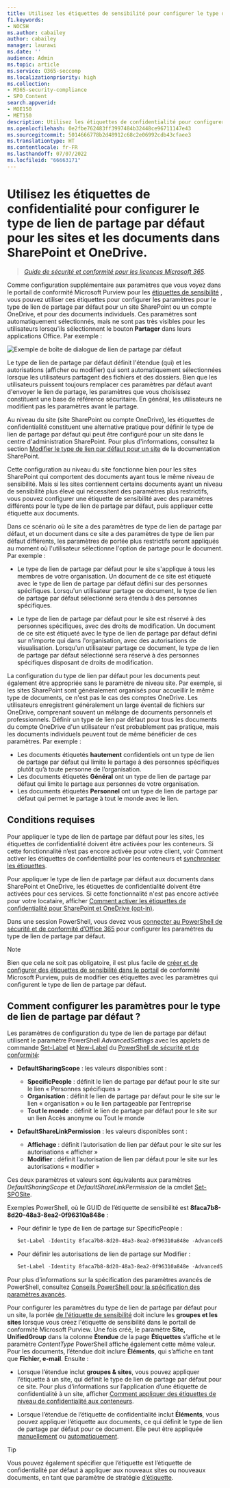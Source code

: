 ```yaml
---
title: Utilisez les étiquettes de sensibilité pour configurer le type de lien de partage par défaut
f1.keywords:
- NOCSH
ms.author: cabailey
author: cabailey
manager: laurawi
ms.date: ''
audience: Admin
ms.topic: article
ms.service: O365-seccomp
ms.localizationpriority: high
ms.collection:
- M365-security-compliance
- SPO_Content
search.appverid:
- MOE150
- MET150
description: Utilisez les étiquettes de confidentialité pour configurer le type de lien de partage par défaut pour les sites et les documents dans SharePoint et OneDrive.
ms.openlocfilehash: 0e2fbe762483ff3997484b32448ce96711147e43
ms.sourcegitcommit: 5014666778b2d48912c68c2e06992cdb43cfaee3
ms.translationtype: HT
ms.contentlocale: fr-FR
ms.lasthandoff: 07/07/2022
ms.locfileid: "66663171"
---
```

# <a name="use-sensitivity-labels-to-configure-the-default-sharing-link-type-for-sites-and-documents-in-sharepoint-and-onedrive"></a>Utilisez les étiquettes de confidentialité pour configurer le type de lien de partage par défaut pour les sites et les documents dans SharePoint et OneDrive.

>*[Guide de sécurité et conformité pour les licences Microsoft 365](/office365/servicedescriptions/microsoft-365-service-descriptions/microsoft-365-tenantlevel-services-licensing-guidance/microsoft-365-security-compliance-licensing-guidance).*

Comme configuration supplémentaire aux paramètres que vous voyez dans le portail de conformité Microsoft Purview pour les [étiquettes de sensibilité](sensitivity-labels.md) , vous pouvez utiliser ces étiquettes pour configurer les paramètres pour le type de lien de partage par défaut pour un site SharePoint ou un compte OneDrive, et pour des documents individuels. Ces paramètres sont automatiquement sélectionnés, mais ne sont pas très visibles pour les utilisateurs lorsqu'ils sélectionnent le bouton **Partager** dans leurs applications Office. Par exemple :

![Exemple de boîte de dialogue de lien de partage par défaut](../media/default-sharing-link-example.png)

Le type de lien de partage par défaut définit l'étendue (qui) et les autorisations (afficher ou modifier) qui sont automatiquement sélectionnées lorsque les utilisateurs partagent des fichiers et des dossiers. Bien que les utilisateurs puissent toujours remplacer ces paramètres par défaut avant d'envoyer le lien de partage, les paramètres que vous choisissez constituent une base de référence sécuritaire. En général, les utilisateurs ne modifient pas les paramètres avant le partage.

Au niveau du site (site SharePoint ou compte OneDrive), les étiquettes de confidentialité constituent une alternative pratique pour définir le type de lien de partage par défaut qui peut être configuré pour un site dans le centre d'administration SharePoint. Pour plus d'informations, consultez la section [Modifier le type de lien par défaut pour un site](/sharepoint/change-default-sharing-link) de la documentation SharePoint.

Cette configuration au niveau du site fonctionne bien pour les sites SharePoint qui comportent des documents ayant tous le même niveau de sensibilité. Mais si les sites contiennent certains documents ayant un niveau de sensibilité plus élevé qui nécessitent des paramètres plus restrictifs, vous pouvez configurer une étiquette de sensibilité avec des paramètres différents pour le type de lien de partage par défaut, puis appliquer cette étiquette aux documents.

Dans ce scénario où le site a des paramètres de type de lien de partage par défaut, et un document dans ce site a des paramètres de type de lien par défaut différents, les paramètres de portée plus restrictifs seront appliqués au moment où l'utilisateur sélectionne l'option de partage pour le document. Par exemple :

- Le type de lien de partage par défaut pour le site s'applique à tous les membres de votre organisation. Un document de ce site est étiqueté avec le type de lien de partage par défaut défini sur des personnes spécifiques. Lorsqu'un utilisateur partage ce document, le type de lien de partage par défaut sélectionné sera étendu à des personnes spécifiques.

- Le type de lien de partage par défaut pour le site est réservé à des personnes spécifiques, avec des droits de modification. Un document de ce site est étiqueté avec le type de lien de partage par défaut défini sur n'importe qui dans l'organisation, avec des autorisations de visualisation. Lorsqu'un utilisateur partage ce document, le type de lien de partage par défaut sélectionné sera réservé à des personnes spécifiques disposant de droits de modification.

La configuration du type de lien par défaut pour les documents peut également être appropriée sans le paramètre de niveau site. Par exemple, si les sites SharePoint sont généralement organisés pour accueillir le même type de documents, ce n'est pas le cas des comptes OneDrive. Les utilisateurs enregistrent généralement un large éventail de fichiers sur OneDrive, comprenant souvent un mélange de documents personnels et professionnels. Définir un type de lien par défaut pour tous les documents du compte OneDrive d'un utilisateur n'est probablement pas pratique, mais les documents individuels peuvent tout de même bénéficier de ces paramètres. Par exemple :

- Les documents étiquetés **hautement** confidentiels ont un type de lien de partage par défaut qui limite le partage à des personnes spécifiques plutôt qu’à toute personne de l’organisation.
- Les documents étiquetés **Général** ont un type de lien de partage par défaut qui limite le partage aux personnes de votre organisation.
- Les documents étiquetés **Personnel** ont un type de lien de partage par défaut qui permet le partage à tout le monde avec le lien.

## <a name="prerequisites"></a>Conditions requises

Pour appliquer le type de lien de partage par défaut pour les sites, les étiquettes de confidentialité doivent être activées pour les conteneurs. Si cette fonctionnalité n’est pas encore activée pour votre client, voir Comment activer les étiquettes de confidentialité pour les conteneurs et [synchroniser les étiquettes](sensitivity-labels-teams-groups-sites.md#how-to-enable-sensitivity-labels-for-containers-and-synchronize-labels).

Pour appliquer le type de lien de partage par défaut aux documents dans SharePoint et OneDrive, les étiquettes de confidentialité doivent être activées pour ces services. Si cette fonctionnalité n'est pas encore activée pour votre locataire, afficher [Comment activer les étiquettes de confidentialité pour SharePoint et OneDrive (opt-in)](sensitivity-labels-sharepoint-onedrive-files.md#how-to-enable-sensitivity-labels-for-sharepoint-and-onedrive-opt-in).

Dans une session PowerShell, vous devez vous [connecter au PowerShell de sécurité et de conformité d’Office 365](/powershell/exchange/office-365-scc/connect-to-scc-powershell/connect-to-scc-powershell) pour configurer les paramètres du type de lien de partage par défaut.

> [!NOTE]
> Bien que cela ne soit pas obligatoire, il est plus facile de [créer et de configurer des étiquettes de sensibilité dans le portail](create-sensitivity-labels.md) de conformité Microsoft Purview, puis de modifier ces étiquettes avec les paramètres qui configurent le type de lien de partage par défaut.

## <a name="how-to-configure-settings-for-the-default-sharing-link-type"></a>Comment configurer les paramètres pour le type de lien de partage par défaut ?

Les paramètres de configuration du type de lien de partage par défaut utilisent le paramètre PowerShell *AdvancedSettings* avec les applets de commande [Set-Label](/powershell/module/exchange/set-label) et [New-Label](/powershell/module/exchange/new-labelpolicy) du [ PowerShell de sécurité et de conformité](/powershell/exchange/scc-powershell):

- **DefaultSharingScope** : les valeurs disponibles sont :
    - **SpecificPeople** : définit le lien de partage par défaut pour le site sur le lien « Personnes spécifiques »
    - **Organisation** : définit le lien de partage par défaut pour le site sur le lien « organisation » ou le lien partageable par l’entreprise
    - **Tout le monde** : définit le lien de partage par défaut pour le site sur un lien Accès anonyme ou Tout le monde

- **DefaultShareLinkPermission** : les valeurs disponibles sont :
    - **Affichage** : définit l’autorisation de lien par défaut pour le site sur les autorisations « afficher »
    - **Modifier** : définit l’autorisation de lien par défaut pour le site sur les autorisations « modifier »

Ces deux paramètres et valeurs sont équivalents aux paramètres *DefaultSharingScope* et *DefaultShareLinkPermission* de la cmdlet [Set-SPOSite](/powershell/module/sharepoint-online/set-sposite).

Exemples PowerShell, où le GUID de l’étiquette de sensibilité est **8faca7b8-8d20-48a3-8ea2-0f96310a848e** :

- Pour définir le type de lien de partage sur SpecificPeople :
    
    ````powershell
    Set-Label -Identity 8faca7b8-8d20-48a3-8ea2-0f96310a848e -AdvancedSettings @{DefaultSharingScope="SpecificPeople"}
    ````

- Pour définir les autorisations de lien de partage sur Modifier :
    
    ````powershell
    Set-Label -Identity 8faca7b8-8d20-48a3-8ea2-0f96310a848e -AdvancedSettings @{DefaultShareLinkPermission="Edit"}
    ````

Pour plus d’informations sur la spécification des paramètres avancés de PowerShell, consultez [Conseils PowerShell pour la spécification des paramètres avancés](create-sensitivity-labels.md#powershell-tips-for-specifying-the-advanced-settings).

Pour configurer les paramètres du type de lien de partage par défaut pour un site, la portée [de l'étiquette de sensibilité](sensitivity-labels.md#label-scopes) doit inclure les **groupes et les sites** lorsque vous créez l'étiquette de sensibilité dans le portail de conformité Microsoft Purview. Une fois créé, le paramètre **Site, UnifiedGroup** dans la colonne **Étendue** de la page **Étiquettes** s’affiche et le paramètre *ContentType* PowerShell affiche également cette même valeur. Pour les documents, l’étendue doit inclure **Éléments**, qui s’affiche en tant que **Fichier, e-mail**. Ensuite :

- Lorsque l’étendue inclut **groupes & sites**, vous pouvez appliquer l’étiquette à un site, qui définit le type de lien de partage par défaut pour ce site. Pour plus d’informations sur l’application d’une étiquette de confidentialité à un site, afficher [Comment appliquer des étiquettes de niveau de confidentialité aux conteneurs](sensitivity-labels-teams-groups-sites.md#how-to-apply-sensitivity-labels-to-containers).

- Lorsque l’étendue de l’étiquette de confidentialité inclut **Éléments**, vous pouvez appliquer l’étiquette aux documents, ce qui définit le type de lien de partage par défaut pour ce document. Elle peut être appliquée [manuellement](https://support.microsoft.com/office/apply-sensitivity-labels-to-your-files-and-email-in-office-2f96e7cd-d5a4-403b-8bd7-4cc636bae0f9) ou [automatiquement](apply-sensitivity-label-automatically.md).

> [!TIP]
> Vous pouvez également spécifier que l’étiquette est l’étiquette de confidentialité par défaut à appliquer aux nouveaux sites ou nouveaux documents, en tant que paramètre de stratégie [d’étiquette](sensitivity-labels.md#what-label-policies-can-do).
